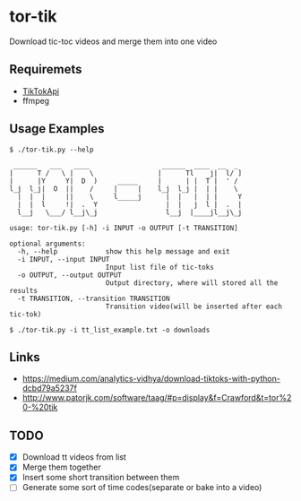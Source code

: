 # tor-tik

Download tic-toc videos and merge them into one video

## Requiremets
- [TikTokApi](https://dteather.com/TikTok-Api/docs/TikTokApi.html)
- ffmpeg


## Usage Examples

```console
$ ./tor-tik.py --help

 ______   ___   ____                  ______  ____  __  _
|      T /   \ |    \                |      Tl    j|  l/ ]
|      |Y     Y|  D  )     _____     |      | |  T |  ' /
l_j  l_j|  O  ||    /     |     |    l_j  l_j |  | |    \
  |  |  |     ||    \     l_____j      |  |   |  | |     Y
  |  |  l     !|  .  Y                 |  |   j  l |  .  |
  l__j   \___/ l__j\_j                 l__j  |____jl__j\_j

usage: tor-tik.py [-h] -i INPUT -o OUTPUT [-t TRANSITION]

optional arguments:
  -h, --help            show this help message and exit
  -i INPUT, --input INPUT
                        Input list file of tic-toks
  -o OUTPUT, --output OUTPUT
                        Output directory, where will stored all the results
  -t TRANSITION, --transition TRANSITION
                        Transition video(will be inserted after each tic-tok)

$ ./tor-tik.py -i tt_list_example.txt -o downloads
```

## Links
- https://medium.com/analytics-vidhya/download-tiktoks-with-python-dcbd79a5237f
- http://www.patorjk.com/software/taag/#p=display&f=Crawford&t=tor%20-%20tik

## TODO
- [x] Download tt videos from list
- [x] Merge them together
- [x] Insert some short transition between them
- [ ] Generate some sort of time codes(separate or bake into a video)
